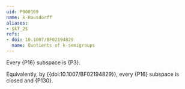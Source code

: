 ```yaml
---
uid: P000169
name: k-Hausdorff
aliases:
- $kT_2$
refs: 
- doi: 10.1007/BF02194829
  name: Quotients of k-semigroups
---
```


Every {P16} subspace is {P3}.

Equivalently, by {{doi:10.1007/BF02194829}}, every {P16} subspace is
closed and {P130}.
